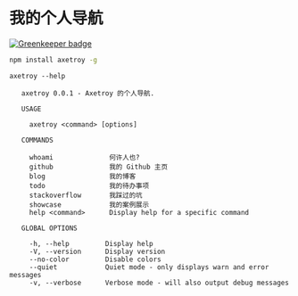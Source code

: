 # 我的个人导航

[![Greenkeeper badge](https://badges.greenkeeper.io/axetroy/axetroy.svg)](https://greenkeeper.io/)

```bash
npm install axetroy -g
```

```
axetroy --help

   axetroy 0.0.1 - Axetroy 的个人导航.

   USAGE

     axetroy <command> [options]

   COMMANDS

     whoami              何许人也?
     github              我的 Github 主页
     blog                我的博客
     todo                我的待办事项
     stackoverflow       我踩过的坑
     showcase            我的案例展示
     help <command>      Display help for a specific command

   GLOBAL OPTIONS

     -h, --help         Display help
     -V, --version      Display version
     --no-color         Disable colors
     --quiet            Quiet mode - only displays warn and error messages
     -v, --verbose      Verbose mode - will also output debug messages
```